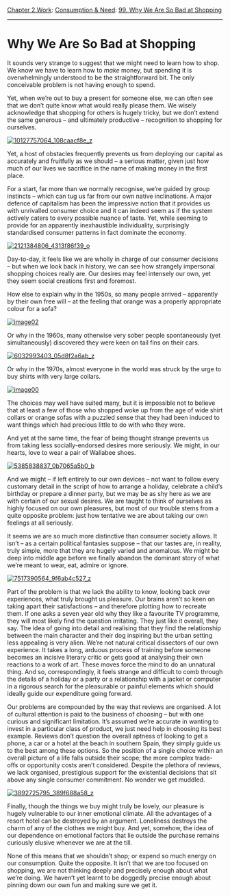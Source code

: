[Chapter 2.Work](https://www.theschooloflife.com/thebookoflife/category/work/): [Consumption & Need](https://www.theschooloflife.com/thebookoflife/category/work/consumption-and-need/): [99. Why We Are So Bad at Shopping](https://www.theschooloflife.com/thebookoflife/why-we-are-so-bad-at-shopping/)

* * *

# Why We Are So Bad at Shopping

It sounds very strange to suggest that we might need to learn how to shop. We know we have to learn how to _make_ money, but spending it is overwhelmingly understood to be the straightforward bit. The only conceivable problem is not having enough to spend.

Yet, when we’re out to buy a present for someone else, we can often see that we don’t quite know what would really please them. We wisely acknowledge that shopping for others is hugely tricky, but we don’t extend the same generous – and ultimately productive – recognition to shopping for ourselves.

[![10127757064_108caacf8e_z](https://www.theschooloflife.com/thebookoflife/wp-content/uploads/2016/09/10127757064_108caacf8e_z.jpg)](http://www.thebookoflife.org/wp-content/uploads/2016/09/10127757064_108caacf8e_z.jpg)

Yet, a host of obstacles frequently prevents us from deploying our capital as accurately and fruitfully as we should – a serious matter, given just how much of our lives we sacrifice in the name of making money in the first place.

For a start, far more than we normally recognise, we’re guided by group instincts – which can tug us far from our own native inclinations. A major defence of capitalism has been the impressive notion that it provides us with unrivalled consumer choice and it can indeed seem as if the system actively caters to every possible nuance of taste. Yet, while seeming to provide for an apparently inexhaustible individuality, surprisingly standardised consumer patterns in fact dominate the economy.

[![2121384806_4313f86f39_o](https://www.theschooloflife.com/thebookoflife/wp-content/uploads/2016/09/2121384806_4313f86f39_o.jpg)](http://www.thebookoflife.org/wp-content/uploads/2016/09/2121384806_4313f86f39_o.jpg)

Day-to-day, it feels like we are wholly in charge of our consumer decisions – but when we look back in history, we can see how strangely impersonal shopping choices really are. Our desires may feel intensely our own, yet they seem social creations first and foremost.

How else to explain why in the 1950s, so many people arrived – apparently by their own free will – at the feeling that orange was a properly appropriate colour for a sofa?

[![image02](https://www.theschooloflife.com/thebookoflife/wp-content/uploads/2016/09/image023.jpg)](http://www.thebookoflife.org/wp-content/uploads/2016/09/image023.jpg)

Or why in the 1960s, many otherwise very sober people spontaneously (yet simultaneously) discovered they were keen on tail fins on their cars.

[![6032993403_05d8f2a6ab_z](https://www.theschooloflife.com/thebookoflife/wp-content/uploads/2016/09/6032993403_05d8f2a6ab_z.jpg)](http://www.thebookoflife.org/wp-content/uploads/2016/09/6032993403_05d8f2a6ab_z.jpg)

Or why in the 1970s, almost everyone in the world was struck by the urge to buy shirts with very large collars.

[![image00](https://www.theschooloflife.com/thebookoflife/wp-content/uploads/2016/09/image003.jpg)](http://www.thebookoflife.org/wp-content/uploads/2016/09/image003.jpg)

The choices may well have suited many, but it is impossible not to believe that at least a few of those who shopped woke up from the age of wide shirt collars or orange sofas with a puzzled sense that they had been induced to want things which had precious little to do with who they were.

And yet at the same time, the fear of being thought strange prevents us from taking less socially-endorsed desires more seriously. We might, in our hearts, love to wear a pair of Wallabee shoes.

[![5385838837_0b7065a5b0_b](https://www.theschooloflife.com/thebookoflife/wp-content/uploads/2016/09/5385838837_0b7065a5b0_b.jpg)](http://www.thebookoflife.org/wp-content/uploads/2016/09/5385838837_0b7065a5b0_b.jpg)

And we might – if left entirely to our own devices – not want to follow every customary detail in the script of how to arrange a holiday, celebrate a child’s birthday or prepare a dinner party, but we may be as shy here as we are with certain of our sexual desires. We are taught to think of ourselves as highly focused on our own pleasures, but most of our trouble stems from a quite opposite problem: just how tentative we are about taking our own feelings at all seriously.

It seems we are so much more distinctive than consumer society allows. It isn’t – as a certain political fantasies suppose – that our tastes are, in reality, truly simple, more that they are hugely varied and anomalous. We might be deep into middle age before we finally abandon the dominant story of what we’re meant to wear, eat, admire or ignore.

[![7517390564_9f6ab4c527_z](https://www.theschooloflife.com/thebookoflife/wp-content/uploads/2016/09/7517390564_9f6ab4c527_z.jpg)](http://www.thebookoflife.org/wp-content/uploads/2016/09/7517390564_9f6ab4c527_z.jpg)

Part of the problem is that we lack the ability to know, looking back over experiences, what truly brought us pleasure. Our brains aren’t so keen on taking apart their satisfactions – and therefore plotting how to recreate them. If one asks a seven year old why they like a favourite TV programme, they will most likely find the question irritating. They just like it overall, they say. The idea of going into detail and realising that they find the relationship between the main character and their dog inspiring but the urban setting less appealing is very alien. We’re not natural critical dissectors of our own experience. It takes a long, arduous process of training before someone becomes an incisive literary critic or gets good at analysing their own reactions to a work of art. These moves force the mind to do an unnatural thing. And so, correspondingly, it feels strange and difficult to comb through the details of a holiday or a party or a relationship with a jacket or computer in a rigorous search for the pleasurable or painful elements which should ideally guide our expenditure going forward.

Our problems are compounded by the way that reviews are organised. A lot of cultural attention is paid to the business of choosing – but with one curious and significant limitation. It’s assumed we’re accurate in wanting to invest in a particular class of product, we just need help in choosing its best example. Reviews don’t question the overall aptness of looking to get a phone, a car or a hotel at the beach in southern Spain, they simply guide us to the best among these options. So the position of a single choice within an overall picture of a life falls outside their scope; the more complex trade-offs or opportunity costs aren’t considered. Despite the plethora of reviews, we lack organised, prestigious support for the existential decisions that sit above any single consumer commitment. No wonder we get muddled.

[![3892725795_389f688a58_z](https://www.theschooloflife.com/thebookoflife/wp-content/uploads/2016/09/3892725795_389f688a58_z.jpg)](http://www.thebookoflife.org/wp-content/uploads/2016/09/3892725795_389f688a58_z.jpg)

Finally, though the things we buy might truly be lovely, our pleasure is hugely vulnerable to our inner emotional climate. All the advantages of a resort hotel can be destroyed by an argument. Loneliness destroys the charm of any of the clothes we might buy. And yet, somehow, the idea of our dependence on emotional factors that lie outside the purchase remains curiously elusive whenever we are at the till.

None of this means that we shouldn’t shop; or expend so much energy on our consumption. Quite the opposite. It isn’t that we are too focused on shopping, we are not thinking deeply and precisely enough about what we’re doing. We haven’t yet learnt to be doggedly precise enough about pinning down our own fun and making sure we get it.
